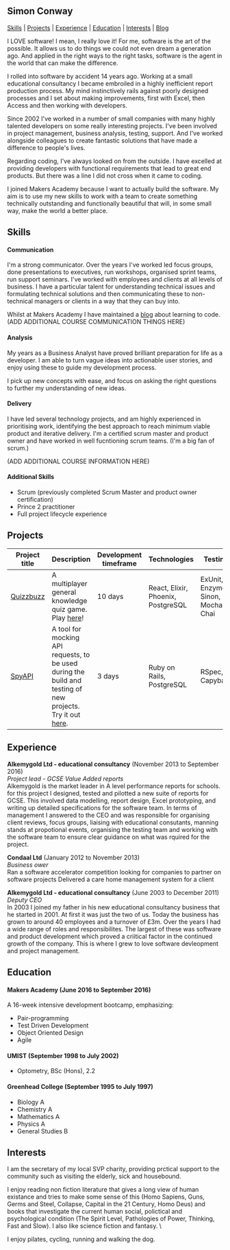 ## Simon Conway

[Skills](#skills) | [Projects](#projects) | [Experience](#experience) | [Education](#education) | [Interests](#interests) | [Blog](http://sophgill.wordpress.com)


I LOVE software! I mean, I really love it! For me, software is the art of the possible. It allows us to do things we could not even dream a generation ago. And applied in the right ways to the right tasks, software is the agent in the world that can make the difference. 

I rolled into software by accident 14 years ago. Working at a small educational consultancy I became embroiled in a highly inefficient report production process. My mind instinctively rails against poorly designed processes and I set about making improvements, first with Excel, then Access and then working with developers.  

Since 2002 I've worked in a number of small companies with many highly talented developers on some really interesting projects. I've been involved in project management, business analysis, testing, support. And I've worked alongside colleagues to create fantastic solutions that have made a difference to people's lives. 

Regarding coding, I've always looked on from the outside. I have excelled at providing developers with functional requirements that lead to great end products. But there was a line I did not cross when it came to coding.

I joined Makers Academy because I want to actually build the software. My aim is to use my new skills to work with a team to create something technically outstanding and functionally beautiful that will, in some small way, make the world a better place. 


## Skills

#### Communication

I'm a strong communicator. Over the years I've worked led focus groups, done presentations to executives, run workshops, organised sprint teams, run support seminars. I've worked with employees and clients at all levels of business. I have a particular talent for understanding technical issues and formulating technical solutions and then communicating these to non-technical managers or clients in a way that they can buy into. 

Whilst at Makers Academy I have maintained a [blog](https://simon-at-makers.ghost.io/ghost/2/) about learning to code. (ADD ADDITIONAL COURSE COMMUNICATION THINGS HERE)

#### Analysis

My years as a Business Analyst have proved brilliant preparation for life as a developer. I am able to turn vague ideas into actionable user stories, and enjoy using these to guide my development process.

I pick up new concepts with ease, and focus on asking the right questions to further my understanding of new ideas. 

#### Delivery

I have led several technology projects, and am highly experienced in prioritising work, identifying the best approach to reach minimum viable product and iterative delivery. I'm a certified scrum master and product owner and have worked in well fucntioning scrum teams. (I'm a big fan of scrum.)

(ADD ADDITIONAL COURSE INFORMATION HERE)


#### Additional Skills

- Scrum (previously completed Scrum Master and product owner certification)
- Prince 2 practitioner
- Full project lifecycle experience



## Projects

Project title  | Description  									| Development timeframe | Technologies | Testing
------------- | ------------------------------	| ------------- |------------- |---------
[Quizzbuzz](https://github.com/quizzbuzz/quizzbuzz) | A multiplayer general knowledge quiz game. Play [here](https://qzbz.herokuapp.com)! | 10 days | React, Elixir, Phoenix, PostgreSQL| ExUnit, Enzyme, Sinon, Mocha, Chai
[SpyAPI](https://github.com/spyAPI/spyAPI) | A tool for mocking API requests, to be used during the build and testing of new projects. Try it out [here](https://spy-api.herokuapp.com). | 3 days | Ruby on Rails, PostgreSQL | RSpec, Capybara


## Experience

**Alkemygold Ltd - educational consultancy** (November 2013 to September 2016)    
*Project lead - GCSE Value Added reports*  
Alkemygold is the market leader in A level performance reports for schools. for this project I designed, tested and pilotted a new suite of reports for GCSE. This involved data modelling, report design, Excel prototyping, and writing up detailed specifications for the software team. In terms of management I answered to the CEO and was responsible for organising client reviews, focus groups, liaising with educational consutants, manning stands at propotional events, organising the testing team and working with the software team to ensure clear guidance on what was rquired for the project.  

**Condaal Ltd** (January 2012 to November 2013)   
*Business ower*  
Ran a software accelerator competition looking for companies to partner on software projects
Delivered a care home management system for a client

**Alkemygold Ltd - educational consultancy** (June 2003 to December 2011)    
*Deputy CEO*   
In 2003 I joined my father in his new educational consultancy business that he started in 2001. 
At first it was just the two of us. Today the business has grown to around 40 employees and a turnover of £3m.
Over the years I had a wide range of roles and responsibilites. The largest of these was software and product development which proved a criitical factor in the continued growth of the company. This is where I grew to love software devleopment and project management. 


## Education

#### Makers Academy (June 2016 to September 2016)

A 16-week intensive development bootcamp, emphasizing:
- Pair-programming
- Test Driven Development
- Object Oriented Design
- Agile

#### UMIST (September 1998 to July 2002)

- Optometry, BSc (Hons), 2.2

#### Greenhead College (September 1995 to July 1997)

- Biology A
- Chemistry A
- Mathematics A
- Physics A
- General Studies B


## Interests

I am the secretary of my local SVP charity, providing prctical support to the community such as visiting the elderly, sick and housebound.

I enjoy reading non fiction literature that gives a long view of human existance and tries to make some sense of this (Homo Sapiens, Guns, Germs and Steel, Collapse, Capital in the 21 Century, Homo Deus) and books that investigate the current human social, polictical and psychological condition (The Spirit Level, Pathologies of Power, Thinking, Fast and Slow). I also like science fiction and fantasy. \

I enjoy pilates, cycling, running and walking the dog. 








 

